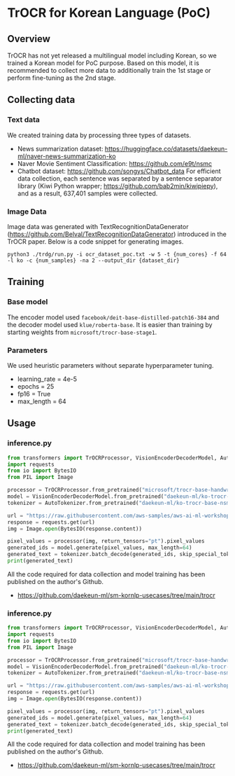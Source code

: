 # TrOCR for Korean Language (PoC)

## Overview

TrOCR has not yet released a multilingual model including Korean, so we trained a Korean model for PoC purpose. Based on this model, it is recommended to collect more data to additionally train the 1st stage or perform fine-tuning as the 2nd stage.

## Collecting data

### Text data
We created training data by processing three types of datasets.
- News summarization dataset: https://huggingface.co/datasets/daekeun-ml/naver-news-summarization-ko
- Naver Movie Sentiment Classification: https://github.com/e9t/nsmc
- Chatbot dataset: https://github.com/songys/Chatbot_data
For efficient data collection, each sentence was separated by a sentence separator library (Kiwi Python wrapper; https://github.com/bab2min/kiwipiepy), and as a result, 637,401 samples were collected.

### Image Data

Image data was generated with TextRecognitionDataGenerator (https://github.com/Belval/TextRecognitionDataGenerator) introduced in the TrOCR paper.
Below is a code snippet for generating images.
```shell
python3 ./trdg/run.py -i ocr_dataset_poc.txt -w 5 -t {num_cores} -f 64 -l ko -c {num_samples} -na 2 --output_dir {dataset_dir}
```

## Training

### Base model
The encoder model used `facebook/deit-base-distilled-patch16-384` and the decoder model used `klue/roberta-base`. It is easier than training by starting weights from `microsoft/trocr-base-stage1`.

### Parameters
We used heuristic parameters without separate hyperparameter tuning.
- learning_rate = 4e-5
- epochs = 25
- fp16 = True
- max_length = 64

## Usage

### inference.py

```python
from transformers import TrOCRProcessor, VisionEncoderDecoderModel, AutoTokenizer
import requests 
from io import BytesIO
from PIL import Image

processor = TrOCRProcessor.from_pretrained("microsoft/trocr-base-handwritten") 
model = VisionEncoderDecoderModel.from_pretrained("daekeun-ml/ko-trocr-base-nsmc-news-chatbot")
tokenizer = AutoTokenizer.from_pretrained("daekeun-ml/ko-trocr-base-nsmc-news-chatbot")

url = "https://raw.githubusercontent.com/aws-samples/aws-ai-ml-workshop-kr/master/sagemaker/sm-kornlp/trocr/sample_imgs/news_1.jpg"
response = requests.get(url)
img = Image.open(BytesIO(response.content))

pixel_values = processor(img, return_tensors="pt").pixel_values 
generated_ids = model.generate(pixel_values, max_length=64)
generated_text = tokenizer.batch_decode(generated_ids, skip_special_tokens=True)[0] 
print(generated_text)
```

All the code required for data collection and model training has been published on the author's Github.
- https://github.com/daekeun-ml/sm-kornlp-usecases/tree/main/trocr

### inference.py

```python
from transformers import TrOCRProcessor, VisionEncoderDecoderModel, AutoTokenizer
import requests 
from io import BytesIO
from PIL import Image

processor = TrOCRProcessor.from_pretrained("microsoft/trocr-base-handwritten") 
model = VisionEncoderDecoderModel.from_pretrained("daekeun-ml/ko-trocr-base-nsmc-news-chatbot")
tokenizer = AutoTokenizer.from_pretrained("daekeun-ml/ko-trocr-base-nsmc-news-chatbot")

url = "https://raw.githubusercontent.com/aws-samples/aws-ai-ml-workshop-kr/master/sagemaker/sm-kornlp/trocr/sample_imgs/news_1.jpg"
response = requests.get(url)
img = Image.open(BytesIO(response.content))

pixel_values = processor(img, return_tensors="pt").pixel_values 
generated_ids = model.generate(pixel_values, max_length=64)
generated_text = tokenizer.batch_decode(generated_ids, skip_special_tokens=True)[0] 
print(generated_text)
```

All the code required for data collection and model training has been published on the author's Github.
- https://github.com/daekeun-ml/sm-kornlp-usecases/tree/main/trocr
